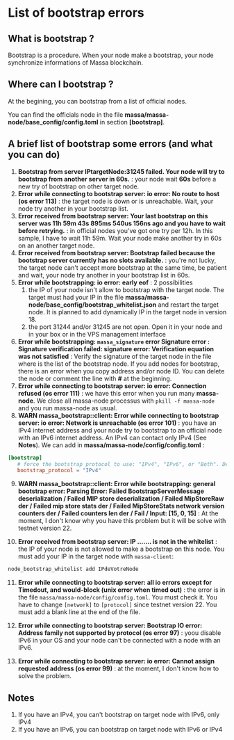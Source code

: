 # List of bootstrap errors
## What is bootstrap ?
Bootstrap is a procedure. When your node make a bootstrap, your node synchronize informations of Massa blockchain.

## Where can I bootstrap ?
At the begining, you can bootstrap from a list of official nodes.

You can find the officials node in the file **massa/massa-node/base_config/config.toml** in section **[bootstrap]**.

## A brief list of bootstrap some errors (and what you can do)
1. **Bootstrap from server IPtargetNode:31245 failed. Your node will try to bootstrap from another server in 60s.** : your node wait **60s** before a new try of bootstrap on other target node.
2. **Error while connecting to bootstrap server: io error: No route to host (os error 113)** : the target node is down or is unreachable. Wait, your node try another in your bootstrap list.
3. **Error received from bootstrap server: Your last bootstrap on this server was 11h 59m 43s 895ms 540us 156ns ago and you have to wait before retrying.** : in official nodes you've got one try per 12h. In this sample, I have to wait 11h 59m. Wait your node make another try in 60s on an another target node.
4. **Error received from bootstrap server: Bootstrap failed because the bootstrap server currently has no slots available.** : you're not lucky, the target node can't accept more bootstrap at the same time, be patient and wait, your node try another in your bootstrap list in 60s.
5. **Error while bootstrapping: io error: early eof** : 2 possibilities
	1. the IP of your node isn't allow to bootstrap with the target node. The target must had your IP in the file **massa/massa-node/base_config/bootstrap_whitelist.json** and restart the target node. It is planned to add dynamically IP in the target node in version 18.
	2. the port 31244 and/or 31245 are not open. Open it in your node and in your box or in the VPS management interface
6. **Error while bootstrapping: `massa_signature` error Signature error : Signature verification failed: signature error: Verification equation was not satisfied** : Verify the signature of the target node in the file where is the list of the bootstrap node. If you add nodes for bootstrap, there is an error when you copy address and/or node ID. You can delete the node or comment the line with **#** at the beginning.
7. **Error while connecting to bootstrap server: io error: Connection refused (os error 111)** : we have this error when you run many **massa-node**. We close all massa-node processus with `pkill -f massa-node` and you run massa-node as usual.
8. **WARN massa_bootstrap::client: Error while connecting to bootstrap server: io error: Network is unreachable (os error 101)** : you have an IPv4 internet address and your node try to bootstrap to an official node with an IPv6 internet address. An IPv4 can contact only IPv4 (See **Notes**). We can add in **massa/massa-node/config/config.toml** :

 ```toml
[bootstrap]
    # force the bootstrap protocol to use: "IPv4", "IPv6", or "Both". Defaults to using both protocols.
    bootstrap_protocol = "IPv4"
 ```

9. **WARN massa_bootstrap::client: Error while bootstrapping: general bootstrap error: Parsing Error: Failed BootstrapServerMessage deserialization / Failed MIP store deserialization / Failed MipStoreRaw der / Failed mip store stats der / Failed MipStoreStats network version counters der / Failed counters len der / Fail / Input: [15, 0, 15]** : At the moment, I don't know why you have this problem but it will be solve with testnet version 22.

10. **Error received from bootstrap server: IP ....... is not in the whitelist** : the IP of your node is not allowed to make a bootstrap on this node. You must add your IP in the target node with `massa-client`:
```sh
node_bootstrap_whitelist add IPdeVotreNode
```

11. **Error while connecting to bootstrap server: all io errors except for Timedout, and would-block (unix error when timed out)** : the error is in the file `massa/massa-node/config/config.toml`. You must check it. You have to change `[network]` to `[protocol]` since testnet version 22. You must add a blank line at the end of the file.

12. **Error while connecting to bootstrap server: Bootstrap IO error: Address family not supported by protocol (os error 97)** : yoou disable IPv6 in your OS and your node can't be connected with a node with an IPv6.

13. **Error while connecting to bootstrap server: io error: Cannot assign requested address (os error 99)** : at the moment, I don't know how to solve the problem.

## Notes
1. If you have an IPv4, you can't bootstrap on target node with IPv6, only IPv4
2. If you have an IPv6, you can bootstrap on target node with IPv6 or IPv4
